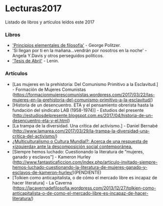 # Lecturas2017
Listado de libros y artículos leídos este 2017


### Libros
 - ['Principios elementales de filosofía'](http://archivo.juventudes.org/textos/Georges%20Politzer/Principios%20Elementales%20de%20Filosofia.pdf) - George Politzer.
 - 'Si llegan por ti en la mañana...vendrán por nosotros en la noche' - Angela Y.Davis y otros perseguidos políticos.
 - ['Tesis de Abril'](http://www.pcandalucia.org/wp-content/uploads/2017/04/tesis-de-abril-libre-distribucio%CC%81n.pdf) - Lenin.
 

### Artículos
 - [Las mujeres en la prehistoria: Del Comunismo Primitivo a la Esclavitud.] - Formación de Mujeres Comunistas (https://formacionmujerescomunistas.wordpress.com/2017/03/22/las-mujeres-en-la-prehistoria-del-comunismo-primitivo-a-la-esclavitud/)
 - [Historia de un desencuentro. ETA y el pensamiento obrerista hasta la fundación del sindicato LAB (1958-1974)] - Estudios del presente (http://estudiosdelpresente.blogspot.com.es/2017/04/historia-de-un-desencuentro-eta-y-el.html)
 - [La trampa de la diversidad. Una crítica del activismo.] - Daniel Bernabé (http://www.lamarea.com/2017/03/29/la-trampa-la-diversidad-una-critica-del-activismo/)
 - [¿Multiculturalismo o Cultura Mundial?: Acerca de una respuesta de «izquierda» ante la descomposición social contemporánea.](http://breaktheirhaughtypower.org/multiculturalismo-o-cultura-mundial-acerca-de-una-respuesta-de-izquierda-ante-la-descomposicion-social-contemporanea/)
 - [Siempre hemos luchado: Cuestionando la literatura de “mujeres, ganado y esclavos”] - Kameron Hurley (http://www.fantasticaficcion.com/index.php/articulo-invitado-siempre-hemos-luchado-cuestionando-la-literatura-de-mujeres-ganado-y-esclavos-de-kameron-hurley/)(PENDIENTE)
 - [Tolkien como anticapitalista, o de cómo el mercado libre es incapaz de hacer literatura] - La Caverna (https://lacavernadefilosofia.wordpress.com/2013/12/27/tolkien-como-anticapitalista-o-de-como-el-mercado-libre-es-incapaz-de-hacer-literatura/)
 

